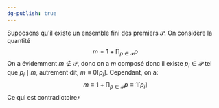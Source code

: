 ```yaml
---
dg-publish: true
---
```


Supposons qu'il existe un ensemble fini des premiers $\mathcal{P}$.
On considère la quantité
$$
m = 1+\prod_{p\in \mathcal{P}} p
$$
On a évidemment $m\not\in \mathcal{P}$, donc on a $m$ composé donc il existe $p_{i}\in \mathcal{P}$ tel que $p_{i}\mid m$, autrement dit, $m \equiv 0 [p_{i}]$. Cependant, on a:
$$
m \equiv 1 + \prod_{p\in \mathcal{P}} p \equiv 1 [p_{i}]
$$
Ce qui est contradictoire⚡